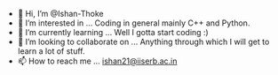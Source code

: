 - 👋 Hi, I’m @Ishan-Thoke
- 👀 I’m interested in ... Coding in general mainly C++ and Python.
- 🌱 I’m currently learning ... Well I gotta start coding :)
- 💞️ I’m looking to collaborate on ... Anything through which I will get to learn a lot of stuff.
- 📫 How to reach me ... ishan21@iiserb.ac.in

<!---
Ishan-Thoke/Ishan-Thoke is a ✨ special ✨ repository because its `README.md` (this file) appears on your GitHub profile.
You can click the Preview link to take a look at your changes.
--->
